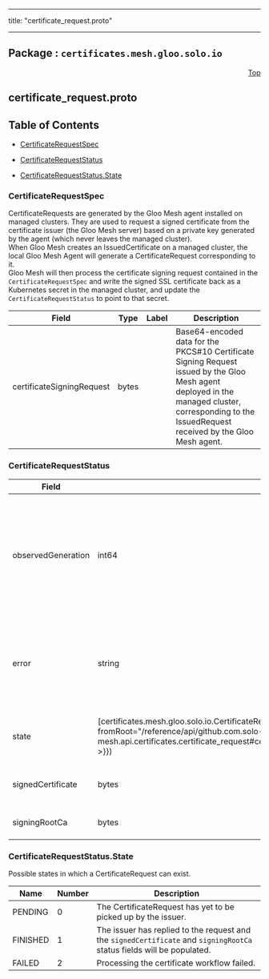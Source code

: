 
---

title: "certificate_request.proto"

---

## Package : `certificates.mesh.gloo.solo.io`



<a name="top"></a>

<a name="API Reference for certificate_request.proto"></a>
<p align="right"><a href="#top">Top</a></p>

## certificate_request.proto


## Table of Contents
  - [CertificateRequestSpec](#certificates.mesh.gloo.solo.io.CertificateRequestSpec)
  - [CertificateRequestStatus](#certificates.mesh.gloo.solo.io.CertificateRequestStatus)

  - [CertificateRequestStatus.State](#certificates.mesh.gloo.solo.io.CertificateRequestStatus.State)






<a name="certificates.mesh.gloo.solo.io.CertificateRequestSpec"></a>

### CertificateRequestSpec
CertificateRequests are generated by the Gloo Mesh agent installed on managed clusters. They are used to request a signed certificate from the certificate issuer (the Gloo Mesh server) based on a private key generated by the agent (which never leaves the managed cluster).<br>When Gloo Mesh creates an IssuedCertificate on a managed cluster, the local Gloo Mesh Agent will generate a CertificateRequest corresponding to it.<br>Gloo Mesh will then process the certificate signing request contained in the `CertificateRequestSpec` and write the signed SSL certificate back as a Kubernetes secret in the managed cluster, and update the `CertificateRequestStatus` to point to that secret.


| Field | Type | Label | Description |
| ----- | ---- | ----- | ----------- |
| certificateSigningRequest | bytes |  | Base64-encoded data for the PKCS#10 Certificate Signing Request issued by the Gloo Mesh agent deployed in the managed cluster, corresponding to the IssuedRequest received by the Gloo Mesh agent. |
  





<a name="certificates.mesh.gloo.solo.io.CertificateRequestStatus"></a>

### CertificateRequestStatus



| Field | Type | Label | Description |
| ----- | ---- | ----- | ----------- |
| observedGeneration | int64 |  | The most recent generation observed in the the CertificateRequest metadata. If the observedGeneration does not match generation, the issuer has not processed the most recent version of this request. |
  | error | string |  | Any error observed which prevented the CertificateRequest from being processed. If the error is empty, the request has been processed successfully |
  | state | [certificates.mesh.gloo.solo.io.CertificateRequestStatus.State]({{< versioned_link_path fromRoot="/reference/api/github.com.solo-io.gloo-mesh.api.certificates.certificate_request#certificates.mesh.gloo.solo.io.CertificateRequestStatus.State" >}}) |  | The current state of the CertificateRequest workflow reported by the issuer. |
  | signedCertificate | bytes |  | The signed intermediate certificate issued by the CA. |
  | signingRootCa | bytes |  | The root CA used by the issuer to sign the certificate. |
  




 <!-- end messages -->


<a name="certificates.mesh.gloo.solo.io.CertificateRequestStatus.State"></a>

### CertificateRequestStatus.State
Possible states in which a CertificateRequest can exist.

| Name | Number | Description |
| ---- | ------ | ----------- |
| PENDING | 0 | The CertificateRequest has yet to be picked up by the issuer. |
| FINISHED | 1 | The issuer has replied to the request and the `signedCertificate` and `signingRootCa` status fields will be populated. |
| FAILED | 2 | Processing the certificate workflow failed. |


 <!-- end enums -->

 <!-- end HasExtensions -->

 <!-- end services -->

